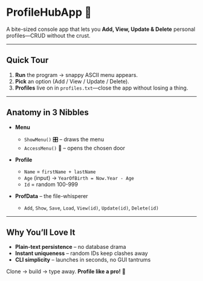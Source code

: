# ProfileHubApp 📝

A bite-sized console app that lets you **Add, View, Update & Delete** personal profiles—CRUD without the crust.

---

## Quick Tour
1. **Run** the program → snappy ASCII menu appears.  
2. **Pick** an option (Add / View / Update / Delete).  
3. **Profiles** live on in `profiles.txt`—close the app without losing a thing.

---

## Anatomy in 3 Nibbles
- **Menu**  
  - `ShowMenu()` 🎛️ – draws the menu  
  - `AccessMenu()` 🔑 – opens the chosen door  

- **Profile**  
  - `Name` = `firstName + lastName`  
  - `Age` (input) → `YearOfBirth = Now.Year - Age`  
  - `Id` = random 100-999  

- **ProfData** – the file-whisperer  
  - `Add`, `Show`, `Save`, `Load`, `View(id)`, `Update(id)`, `Delete(id)`

---

## Why You’ll Love It
- **Plain-text persistence** – no database drama  
- **Instant uniqueness** – random IDs keep clashes away  
- **CLI simplicity** – launches in seconds, no GUI tantrums

Clone → build → type away. **Profile like a pro!** 🚀
